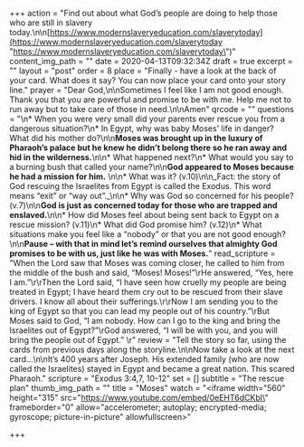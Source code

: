 +++
action = "Find out about what God’s people are doing to help those who are still in slavery today.\n\n[https://www.modernslaveryeducation.com/slaverytoday](https://www.modernslaveryeducation.com/slaverytoday \"https://www.modernslaveryeducation.com/slaverytoday\")"
content_img_path = ""
date = 2020-04-13T09:32:34Z
draft = true
excerpt = ""
layout = "post"
order = 8
place = "Finally - have a look at the back of your card. What does it say? You can now place your card onto your story line."
prayer = "Dear God,\n\nSometimes I feel like I am not good enough. Thank you that you are powerful and promise to be with me. Help me not to run away but to take care of those in need.\n\nAmen"
qrcode = ""
questions = "\n* When you were very small did your parents ever rescue you from a dangerous situation?\n* In Egypt, why was baby Moses’ life in danger? What did his mother do?\n\n**Moses was brought up in the luxury of Pharaoh’s palace but he knew he didn’t belong there so he ran away and hid in the wilderness.**\n\n* What happened next?\n* What would you say to a burning bush that called your name?\n\n**God appeared to Moses because he had a mission for him.** \n\n* What was it? (v.10)\n\n_Fact: the story of God rescuing the Israelites from Egypt is called the Exodus. This word means “exit” or “way out”._\n\n* Why was God so concerned for his people? (v.7)\n\n**God is just as concerned today for those who are trapped and enslaved.**\n\n* How did Moses feel about being sent back to Egypt on a rescue mission? (v.11)\n* What did God promise him? (v.12)\n* What situations make you feel like a “nobody” or that you are not good enough?\n\n**Pause – with that in mind let’s remind ourselves that almighty God promises to be with us, just like he was with Moses.**"
read_scripture = "When the Lord saw that Moses was coming closer, he called to him from the middle of the bush and said, “Moses! Moses!”\rHe answered, “Yes, here I am.”\r\rThen the Lord said, “I have seen how cruelly my people are being treated in Egypt; I have heard them cry out to be rescued from their slave drivers. I know all about their sufferings.\r\rNow I am sending you to the king of Egypt so that you can lead my people out of his country.”\rBut Moses said to God, “I am nobody. How can I go to the king and bring the Israelites out of Egypt?”\rGod answered, “I will be with you, and you will bring the people out of Egypt.” \r"
review = "Tell the story so far, using the cards from previous days along the storyline.\n\nNow take a look at the next card…\n\nIt’s 400 years after Joseph. His extended family (who are now called the Israelites) stayed in Egypt and became a great nation. This scared Pharaoh."
scripture = "Exodus 3:4,7, 10-12"
set = []
subtitle = "The rescue plan"
thumb_img_path = ""
title = "Moses"
watch = "<iframe width=\"560\" height=\"315\" src=\"https://www.youtube.com/embed/0eEHT6dCKbI\" frameborder=\"0\" allow=\"accelerometer; autoplay; encrypted-media; gyroscope; picture-in-picture\" allowfullscreen></iframe>"

+++
